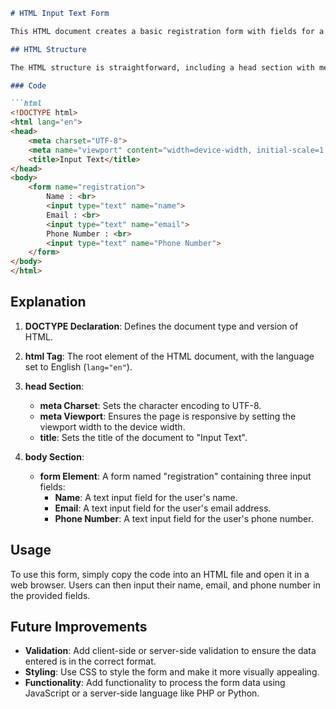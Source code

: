 ```markdown
# HTML Input Text Form

This HTML document creates a basic registration form with fields for a user's name, email, and phone number.

## HTML Structure

The HTML structure is straightforward, including a head section with meta tags for character set and viewport settings, and a body section containing the form.

### Code

```html
<!DOCTYPE html>
<html lang="en">
<head>
    <meta charset="UTF-8">
    <meta name="viewport" content="width=device-width, initial-scale=1.0">
    <title>Input Text</title>
</head>
<body>
    <form name="registration">
        Name : <br>
        <input type="text" name="name">
        Email : <br>
        <input type="text" name="email">
        Phone Number : <br>
        <input type="text" name="Phone Number">
    </form>
</body>
</html>
```

## Explanation

1. **DOCTYPE Declaration**: Defines the document type and version of HTML.

2. **html Tag**: The root element of the HTML document, with the language set to English (`lang="en"`).

3. **head Section**:
    - **meta Charset**: Sets the character encoding to UTF-8.
    - **meta Viewport**: Ensures the page is responsive by setting the viewport width to the device width.
    - **title**: Sets the title of the document to "Input Text".

4. **body Section**:
    - **form Element**: A form named "registration" containing three input fields:
        - **Name**: A text input field for the user's name.
        - **Email**: A text input field for the user's email address.
        - **Phone Number**: A text input field for the user's phone number.

## Usage

To use this form, simply copy the code into an HTML file and open it in a web browser. Users can then input their name, email, and phone number in the provided fields.

## Future Improvements

- **Validation**: Add client-side or server-side validation to ensure the data entered is in the correct format.
- **Styling**: Use CSS to style the form and make it more visually appealing.
- **Functionality**: Add functionality to process the form data using JavaScript or a server-side language like PHP or Python.
